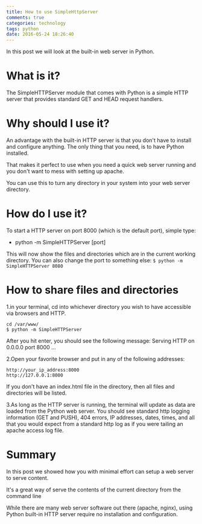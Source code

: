 ```yaml
---
title: How to use SimpleHttpServer
comments: true
categories: technology
tags: python
date: 2016-05-24 18:26:40
---
```

In this post we will look at the built-in web server in Python.
<!--more-->
# What is it?
The SimpleHTTPServer module that comes with Python is a simple HTTP server that
provides standard GET and HEAD request handlers.

# Why should I use it?
An advantage with the built-in HTTP server is that you don't have to install
and configure anything. The only thing that you need, is to have Python installed.

That makes it perfect to use when you need a quick web server running and you
don't want to mess with setting up apache.

You can use this to turn any directory in your system into your web server
directory.

# How do I use it?
To start a HTTP server on port 8000 (which is the default port), simple type:
* python -m SimpleHTTPServer [port]

This will now show the files and directories which are in the current working
directory.
You can also change the port to something else:
`$ python -m SimpleHTTPServer 8080`

# How to share files and directories
1.in your terminal, cd into whichever directory you wish to have accessible via
browsers and HTTP.
  ```
  cd /var/www/
  $ python -m SimpleHTTPServer
  ```
After you hit enter, you should see the following message:
Serving HTTP on 0.0.0.0 port 8000 ...

2.Open your favorite browser and put in any of the following addresses:
```
http://your_ip_address:8000
http://127.0.0.1:8000
```
If you don't have an index.html file in the directory, then all files and
directories will be listed.

3.As long as the HTTP server is running, the terminal will update as data are
loaded from the Python web server.
You should see standard http logging information (GET and PUSH), 404 errors,
IP addresses, dates, times, and all that you would expect from a standard http
log as if you were tailing an apache access log file.

# Summary
In this post we showed how you with minimal effort can setup a web server to
serve content.

It's a great way of serve the contents of the current directory from the command
line

While there are many web server software out there (apache, nginx), using Python
built-in HTTP server require no installation and configuration.
